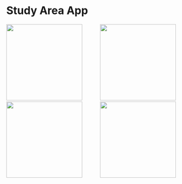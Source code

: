 # Study Area App

<p float="left">
  <img src="https://user-images.githubusercontent.com/98767301/174804760-951fb38c-5db8-4c70-8d33-6c492ab4a755.png" width="200" />
  &nbsp;&nbsp;&nbsp;&nbsp;&nbsp;&nbsp;&nbsp;&nbsp;&nbsp;&nbsp;
  <img src="https://user-images.githubusercontent.com/98767301/174804003-83eb7a04-7d5f-4334-87c7-ac78aae0102a.png" width="200" />
  &nbsp;&nbsp;&nbsp;&nbsp;&nbsp;&nbsp;&nbsp;&nbsp;&nbsp;&nbsp;
  <img src="https://user-images.githubusercontent.com/98767301/174804415-f58e0aa1-3716-4fed-bb13-5c089fe8a24a.png" width="200" />
  &nbsp;&nbsp;&nbsp;&nbsp;&nbsp;&nbsp;&nbsp;&nbsp;&nbsp;&nbsp;
  <img src="https://user-images.githubusercontent.com/98767301/174804530-2fef48e2-5a9d-49a4-8065-18bc5138bc57.png" width="200" />
</p>

